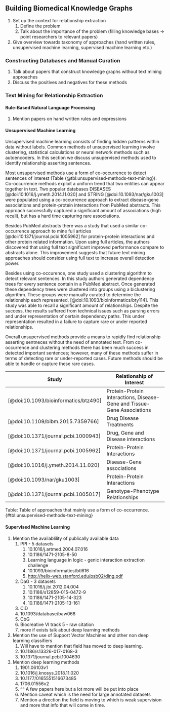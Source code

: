 ## Building Biomedical Knowledge Graphs

1. Set up the context for relationship extraction
	1. Define the problem
	2. Talk about the importance of the problem (filling knowledge bases -> point researchers to relevant papers)
2. Give overview towards taxonomy of approaches (hand written rules, unsupervised machine learning, supervised machine learning etc.)

### Constructing Databases and Manual Curation

1. Talk about papers that construct knowledge graphs without text mining approaches
2. Discuss the positives and negatives for these methods

### Text Mining for Relationship Extraction

#### Rule-Based Natural Language Processing

1. Mention papers on hand written rules and expressions

#### Unsupervised Machine Learning

Unsupervised machine learning consists of finding hidden patterns within data without labels.
Common methods of unsupervised learning involve clustering, statistical calculations or neural network methods such as autoencoders.
In this section we discuss unsupervised methods used to identify relationship asserting sentences. 

Most unsupervised methods use a form of co-occurrence to detect sentences of interest (Table {@tbl:unsupervised-methods-text-mining}).
Co-occurrence methods exploit a uniform trend that two entities can appear together in text.
Two popular databases DISEASES [@doi:10.1016/j.ymeth.2014.11.020] and STRING [@doi:10.1093/nar/gku1003] were populated using a co-occurrence approach to extract disease-gene associations and protein-protein interactions from PubMed abstracts.
This approach successfully captured a significant amount of associations (high recall), but has a hard time capturing rare associations.
 
Besides PubMed abstracts there was a study that used a similar co-occurrence approach to mine full articles [@doi:10.1371/journal.pcbi.1005962] for protein-protein interactions and other protein related information.
Upon using full articles, the authors discovered that using full text significant improved performance compare to abstracts alone.
This improvement suggests that future text mining approaches should consider using full text to increase overall detection power.

Besides using co-occurence, one study used a clustering algorithm to detect relevant sentences. 
In this study authors generated dependency trees for every sentence contain in a PubMed abstract.
Once generated these dependency trees were clustered into groups using a  biclustering algorithm.
These groups were manually curated to determine the relationship each represented. [@doi:10.1093/bioinformatics/bty114].
This study was able to recall a significant amount of relationships.
Despite the success, the results suffered from technical issues such as parsing errors and under representation of certain dependency paths.
This under representation resulted in a failure to capture rare or under reported relationships.

Overall unsupervised methods provide a means to rapidly find relationship asserting sentneces without the need of annotated text.
From co-occurrence and clustering methods there has been much success in detected important sentences; however, many of these methods suffer in terms of detecting rare or under-reported cases.
Future methods should be able to handle or capture these rare cases.


| Study | Relationship of Interest | 
| --- | --- | 
| [@doi:10.1093/bioinformatics/btz490] | Protein-Protein Interactions, Disease-Gene and Tissue-Gene Associations |
| [@doi:10.1109/bibm.2015.7359766] | Drug Disease Treatments |
| [@doi:10.1371/journal.pcbi.1000943] | Drug, Gene and Disease interactions |
| [@doi:10.1371/journal.pcbi.1005962]| Protein-Protein Interactions |
| [@doi:10.1016/j.ymeth.2014.11.020] | Disease-Gene associations|
| [@doi:10.1093/nar/gku1003]| Protein-Protein Interactions |
| [@doi:10.1371/journal.pcbi.1005017] | Genotype-Phenotype Relationships |

Table: Table of approaches that mainly use a form of co-occurrence. {#tbl:unsupervised-methods-text-mining}

#### Supervised Machine Learning

1. Mention the availablility of publically available data
	1. PPI - 5 datasets 
	   1. 10.1016/j.artmed.2004.07.016 
	   2. 10.1186/1471-2105-8-50 
	   3. Learning language in logic - genic interaction extraction challenge
	   4. 10.1093/bioinformatics/btl616 
	   5. http://helix-web.stanford.edu/psb02/ding.pdf
	2. DaG - 3 datasets
	   1. 10.1016/j.jbi.2012.04.004 
	   2. 10.1186/s12859-015-0472-9
	   3. 10.1186/1471-2105-14-323 
	   4. 10.1186/1471-2105-13-161
	3. CiD 
	  1. 10.1093/database/baw068 
	4. CbG 
	  1. Biocreative VI track 5 - raw citation
	5. more if exists talk about deep learning methods
2. Mention the use of Support Vector Machines and other non deep learning classifiers
   1. Will have to mention that field has moved to deep learning.
   2. 10.1186/s13326-017-0168-3
   3. 10.1371/journal.pcbi.1004630
3. Mention deep learning methods
   1. 1901.06103v1
   2. 10.1016/j.knosys.2018.11.020
   3. 10.1177/0165551516673485
   4. 1706.01556v2
   5. ^^ A few papers here but a lot more will be put into place 
   6. Mention caveat which is the need for large annotated datasets
   7. Mention a direction the field is moving to which is weak supervision and more that info that will come in time.
